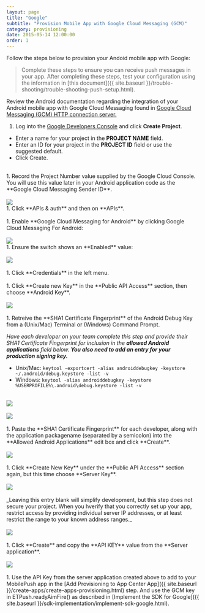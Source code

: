 ```yaml
---
layout: page
title: "Google"
subtitle: "Provision Mobile App with Google Cloud Messaging (GCM)"
category: provisioning
date: 2015-05-14 12:00:00
order: 1
---
```

Follow the steps below to provision your Andoid mobile app with Google:

> Complete these steps to ensure you can receive push messages in your app. After completing these steps, test your configuration using the information in [this document]({{ site.baseurl }}/trouble-shooting/trouble-shooting-push-setup.html).

Review the Android documentation regarding the integration of your Android mobile app with Google Cloud Messaging found in <a href="https://developer.android.com/google/gcm/http.html" target="_blank">Google Cloud Messaging (GCM) HTTP connection server.</a>

1. Log into the <a href="https://console.developers.google.com/" target="_blank">Google Developers Console</a> and click **Create Project**.
 * Enter a name for your project in the **PROJECT NAME** field.
 * Enter an ID for your project in the **PROJECT ID** field or use the suggested default.
 * Click Create.<br/>
 <br/>
1. Record the Project Number value supplied by the Google Cloud Console. You will use this value later in your Android application code as the **Google Cloud Messaging Sender ID**.<br/>
<br/>
 <img class="img-responsive" src="{{ site.baseurl }}/assets/GCM-Project1.png" /><br/>
1. Click **APIs & auth** and then on **APIs**.<br/>
<br/>
1. Enable **Google Cloud Messaging for Android** by clicking Google Cloud Messaging For Android:<br/>
<br/>
 <img class="img-responsive" src="{{ site.baseurl }}/assets/GCM-Project2.png" /><br/>
1. Ensure the switch shows an **Enabled** value:<br/>
<br/>
 <img class="img-responsive" src="{{ site.baseurl }}/assets/GCM-Project3.png" /><br/>
<br/>
1. Click **Credentials** in the left menu.<br/>
<br/>
1. Click **Create new Key** in the **Public API Access** section, then choose **Android Key**.<br/>
<br/>
 <img class="img-responsive" src="{{ site.baseurl }}/assets/GCM-Project4.png" /><br/>
<br/>
1. Retreive the **SHA1 Certificate Fingerprint** of the Android Debug Key from a (Unix/Mac) Terminal or (Windows) Command Prompt.<br/>

 _Have each developer on your team complete this step and provide their SHA1 Certificate Fingerprint for inclusion in the **allowed Android applications** field below. **You also need to add an entry for your production signing key.**_

 * Unix/Mac: `keytool -exportcert -alias androiddebugkey -keystore ~/.android/debug.keystore -list -v`
 * Windows: `keytool -alias androiddebugkey -keystore %USERPROFILE%\.android\debug.keystore -list -v`<br/>
<br/>
<img class="img-responsive" src="{{ site.baseurl }}/assets/googleshafingerprint7.jpg" /><br/>
<br/>
<img class="img-responsive" src="{{ site.baseurl }}/assets/googleshafingerprintindows8.jpg" /><br/>
<br/>
1. Paste the **SHA1 Certificate Fingerprint** for each developer, along with the application packagename (separated by a semicolon) into the **Allowed Android Applications** edit box and click **Create**.<br/>
<br/>
<img class="img-responsive" src="{{ site.baseurl }}/assets/GCM-Project5.png" /><br/>
<br/>
1. Click **Create New Key** under the **Public API Access** section again, but this time choose **Server Key**.<br/>
<br/>
<img class="img-responsive" src="{{ site.baseurl }}/assets/GCM-Project4.png" /><br/>
<br/>
_Leaving this entry blank will simplify development, but this step does not secure your project.  When you hverify that you correctly set up your app, restrict access by providing individual server IP addresses, or at least restrict the range to your known address ranges._<br/>
<br/>
<img class="img-responsive" src="{{ site.baseurl }}/assets/googleipaddress11New.png" /><br/>
<br/>
1. Click **Create** and copy the **API KEY** value from the **Server application**.<br/>
<br/>
<img class="img-responsive" src="{{ site.baseurl }}/assets/gcmmobilepushsetuprequest12new.jpg" /><br/>
<br/>
1. Use the API Key from the server application created above to add to your MobilePush app in the [Add Provisioning to App Center App]({{ site.baseurl }}/create-apps/create-apps-provisioning.html) step.  And use the GCM key in ETPush.readyAimFire() as described in [Implement the SDK for Google]({{ site.baseurl }}/sdk-implementation/implement-sdk-google.html).